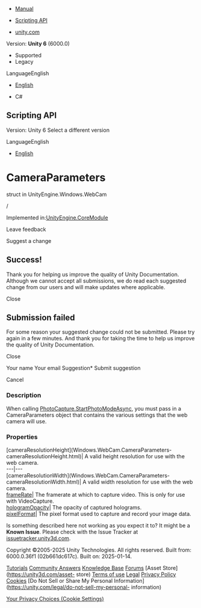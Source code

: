 [ ]()

  * [Manual](../Manual/index.html)
  * [Scripting API](../ScriptReference/index.html)

  * [unity.com](https://unity.com/)

Version: **Unity 6** (6000.0)

  * Supported
  * Legacy

LanguageEnglish

  * [English]()

  * C#

[ ](https://docs.unity3d.com)

## Scripting API

Version: Unity 6 Select a different version

LanguageEnglish

  * [English]()

# CameraParameters

struct in UnityEngine.Windows.WebCam

/

Implemented in:[UnityEngine.CoreModule](UnityEngine.CoreModule.html)

Leave feedback

Suggest a change

## Success!

Thank you for helping us improve the quality of Unity Documentation. Although
we cannot accept all submissions, we do read each suggested change from our
users and will make updates where applicable.

Close

## Submission failed

For some reason your suggested change could not be submitted. Please <a>try
again</a> in a few minutes. And thank you for taking the time to help us
improve the quality of Unity Documentation.

Close

Your name Your email Suggestion* Submit suggestion

Cancel

[ ]()

### Description

When calling
[PhotoCapture.StartPhotoModeAsync](Windows.WebCam.PhotoCapture.StartPhotoModeAsync.html),
you must pass in a CameraParameters object that contains the various settings
that the web camera will use.

### Properties

[cameraResolutionHeight](Windows.WebCam.CameraParameters-
cameraResolutionHeight.html)| A valid height resolution for use with the web
camera.  
---|---  
[cameraResolutionWidth](Windows.WebCam.CameraParameters-
cameraResolutionWidth.html)| A valid width resolution for use with the web
camera.  
[frameRate](Windows.WebCam.CameraParameters-frameRate.html)| The framerate at
which to capture video. This is only for use with VideoCapture.  
[hologramOpacity](Windows.WebCam.CameraParameters-hologramOpacity.html)| The
opacity of captured holograms.  
[pixelFormat](Windows.WebCam.CameraParameters-pixelFormat.html)| The pixel
format used to capture and record your image data.  
  
Is something described here not working as you expect it to? It might be a
**Known Issue**. Please check with the Issue Tracker at
[issuetracker.unity3d.com](https://issuetracker.unity3d.com).

Copyright ©2005-2025 Unity Technologies. All rights reserved. Built from:
6000.0.36f1 (02b661dc617c). Built on: 2025-01-14.

[Tutorials](https://unity3d.com/learn) [Community
Answers](https://answers.unity3d.com) [Knowledge
Base](https://support.unity3d.com/hc/en-us)
[Forums](https://forum.unity3d.com) [Asset Store](https://unity3d.com/asset-
store) [Terms of use](https://docs.unity3d.com/Manual/TermsOfUse.html)
[Legal](https://unity.com/legal) [Privacy
Policy](https://unity.com/legal/privacy-policy)
[Cookies](https://unity.com/legal/cookie-policy) [Do Not Sell or Share My
Personal Information](https://unity.com/legal/do-not-sell-my-personal-
information)

[Your Privacy Choices (Cookie Settings)](javascript:void\(0\);)

